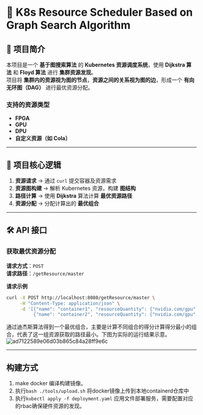 # 🚀 K8s Resource Scheduler Based on Graph Search Algorithm  

## 📌 项目简介  
本项目是一个 **基于图搜索算法** 的 **Kubernetes 资源调度系统**，使用 **Dijkstra 算法** 和 **Floyd 算法** 进行 **集群资源发现**。  
项目将 **集群内的资源视为图的节点**，**资源之间的关系视为图的边**，形成一个 **有向无环图（DAG）** 进行最优资源分配。  

### **支持的资源类型**
- **FPGA**
- **GPU**
- **DPU**
- **自定义资源（如 Cola）**

---

## 🎯 项目核心逻辑
1. **资源请求** → 通过 `curl` 提交容器及资源需求  
2. **资源图构建** → 解析 Kubernetes 资源，构建 **图结构**  
3. **路径计算** → 使用 **Dijkstra** 算法计算 **最优资源路径**  
4. **资源分配** → 分配计算出的 **最优组合**  

---

## 🛠 API 接口
### **获取最优资源分配**
**请求方式**：`POST`  
**请求路径**：`/getResource/master`  

**请求示例**
```bash
curl -X POST http://localhost:8080/getResource/master \
     -H "Content-Type: application/json" \
     -d '[{"name": "container1", "resourceQuantity": {"nvidia.com/gpu": 1, "fpga": 1, "myway5.com/cola": 4}}, 
          {"name": "container2", "resourceQuantity": {"nvidia.com/gpu": 1, "fpga": 1, "myway5.com/cola": 2}}]'
```

通过迪杰斯算法得到一个最优组合，主要是计算不同组合的得分计算得分最小的组合，代表了这一组资源获取的路径最小。下图为实际的运行结果示意。
![ad7122589e06d03b865c84a28ff9e6c](https://github.com/user-attachments/assets/551ed513-10ff-4acc-9a93-ab38d8c3d1b7)

---
## 构建方式
1. make docker 编译构建镜像。
2. 执行`bash ./tools/upload.sh` 将docker镜像上传到本地containerd仓库中
3. 执行`kubectl apply -f deployment.yaml` 应用文件部署服务，需要配置对应的rbac确保硬件资源的发现。
